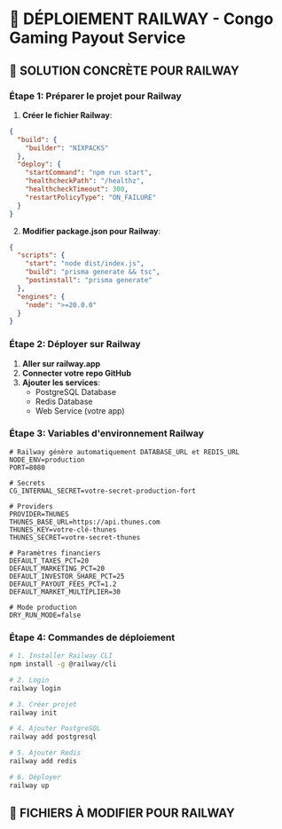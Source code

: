 # 🚀 DÉPLOIEMENT RAILWAY - Congo Gaming Payout Service

## 🎯 SOLUTION CONCRÈTE POUR RAILWAY

### Étape 1: Préparer le projet pour Railway

1. **Créer le fichier Railway**:
```json
{
  "build": {
    "builder": "NIXPACKS"
  },
  "deploy": {
    "startCommand": "npm run start",
    "healthcheckPath": "/healthz",
    "healthcheckTimeout": 300,
    "restartPolicyType": "ON_FAILURE"
  }
}
```

2. **Modifier package.json pour Railway**:
```json
{
  "scripts": {
    "start": "node dist/index.js",
    "build": "prisma generate && tsc",
    "postinstall": "prisma generate"
  },
  "engines": {
    "node": ">=20.0.0"
  }
}
```

### Étape 2: Déployer sur Railway

1. **Aller sur railway.app**
2. **Connecter votre repo GitHub**
3. **Ajouter les services**:
   - PostgreSQL Database
   - Redis Database  
   - Web Service (votre app)

### Étape 3: Variables d'environnement Railway

```env
# Railway génère automatiquement DATABASE_URL et REDIS_URL
NODE_ENV=production
PORT=8080

# Secrets
CG_INTERNAL_SECRET=votre-secret-production-fort

# Providers
PROVIDER=THUNES
THUNES_BASE_URL=https://api.thunes.com
THUNES_KEY=votre-clé-thunes
THUNES_SECRET=votre-secret-thunes

# Paramètres financiers
DEFAULT_TAXES_PCT=20
DEFAULT_MARKETING_PCT=20
DEFAULT_INVESTOR_SHARE_PCT=25
DEFAULT_PAYOUT_FEES_PCT=1.2
DEFAULT_MARKET_MULTIPLIER=30

# Mode production
DRY_RUN_MODE=false
```

### Étape 4: Commandes de déploiement

```bash
# 1. Installer Railway CLI
npm install -g @railway/cli

# 2. Login
railway login

# 3. Créer projet
railway init

# 4. Ajouter PostgreSQL
railway add postgresql

# 5. Ajouter Redis  
railway add redis

# 6. Déployer
railway up
```

## 🔧 FICHIERS À MODIFIER POUR RAILWAY
